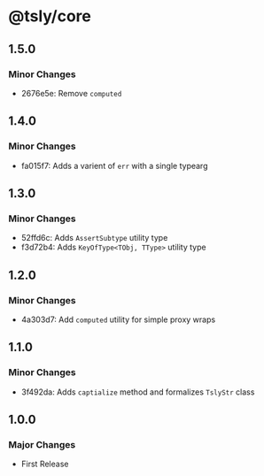 # @tsly/core

## 1.5.0

### Minor Changes

- 2676e5e: Remove `computed`

## 1.4.0

### Minor Changes

- fa015f7: Adds a varient of `err` with a single typearg

## 1.3.0

### Minor Changes

- 52ffd6c: Adds `AssertSubtype` utility type
- f3d72b4: Adds `KeyOfType<TObj, TType>` utility type

## 1.2.0

### Minor Changes

- 4a303d7: Add `computed` utility for simple proxy wraps

## 1.1.0

### Minor Changes

- 3f492da: Adds `captialize` method and formalizes `TslyStr` class

## 1.0.0

### Major Changes

- First Release
